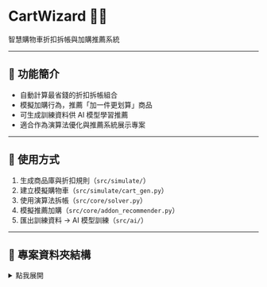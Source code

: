 # CartWizard 🧙‍♂️  
智慧購物車折扣拆帳與加購推薦系統

---

## 🧠 功能簡介
- 自動計算最省錢的折扣拆帳組合
- 模擬加購行為，推薦「加一件更划算」商品
- 可生成訓練資料供 AI 模型學習推薦
- 適合作為演算法優化與推薦系統展示專案

---

## 🚀 使用方式
1. 生成商品庫與折扣規則（`src/simulate/`）
2. 建立模擬購物車（`src/simulate/cart_gen.py`）
3. 使用演算法拆帳（`src/core/solver.py`）
4. 模擬推薦加購（`src/core/addon_recommender.py`）
5. 匯出訓練資料 → AI 模型訓練（`src/ai/`）

---

## 📁 專案資料夾結構

<details>
<summary>點我展開</summary>
```

CartWizard/
├── data/ // 測試資料與輸出資料
│ ├── raw/ // 原始商品庫、折扣規則（JSON/CSV）
│ ├── carts/ // 模擬生成的購物車資料
│ ├── results/ // 拆帳結果資料
│ └── training/ // AI 訓練資料（X, Y）
│
├── src/ // 所有 Python 程式碼
│ ├── core/ // 核心邏輯：拆帳演算法、加購模擬
│ │ ├── cart.py
│ │ ├── discount.py
│ │ └── solver.py
│ ├── simulate/ // 測資模擬器（購物車、折扣、商品）
│ │ ├── product_gen.py
│ │ ├── cart_gen.py
│ │ └── discount_gen.py
│ ├── ai/ // AI 模型與訓練
│ │ ├── build_dataset.py
│ │ ├── train_model.py
│ │ └── predict.py
│ └── utils/ // 工具模組（JSON/CSV處理、格式轉換）
│ └── io_utils.py
│
├── notebooks/ // 測試、視覺化、分析 Jupyter 筆記本
│ └── analysis.ipynb
│
├── tests/ // 單元測試（pytest 或 unittest）
│ └── test_solver.py
│
├── README.md // 專案說明
├── requirements.txt // 安裝所需套件
├── .gitignore // 忽略項目（建議加入 pycache、*.pyc、/data/results/ 等）
└── LICENSE // 授權（可選 MIT 或 CC0）

```


</details>

---

## 🛠 TODO
- [ ] GUI or Web介面
- [ ] 匯出成推薦服務 API
- [ ] 支援使用者行為回饋強化 AI 模型
- [ ] 多版本折扣規則解析模組化

---

## 📜 License
本專案授權方式：MIT（可自行修改）

---

> 作者：林冠傑 ｜ 專案名稱：CartWizard  
> A smart discount-splitting & upsell recommender system for modern ecommerce.
